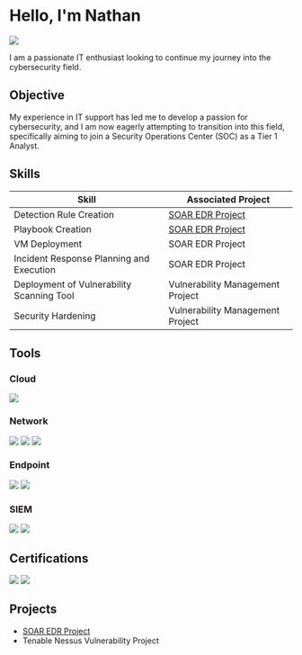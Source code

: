 # Hello, I'm Nathan
<a href="https://linkedin.com/in/nathan-paredes-20524a323"><img src="https://img.shields.io/badge/-LinkedIn-0072b1?&style=for-the-badge&logo=linkedin&logoColor=white" /></a>


I am a passionate IT enthusiast looking to continue my journey into the cybersecurity field.

## Objective

My experience in IT support has led me to develop a passion for cybersecurity, and I am now eagerly attempting to transition into this field, specifically aiming to join a Security Operations Center (SOC) as a Tier 1 Analyst.

## Skills

| Skill                                         | Associated Project         |
|-----------------------------------------------|----------------------------|
| Detection Rule Creation          | <a href="https://github.com/N7Cyber/SOAR-EDR-Project/tree/main">SOAR EDR Project</a>|
| Playbook Creation |<a href="https://github.com/N7Cyber/SOAR-EDR-Project/tree/main">SOAR EDR Project</a>  |
| VM Deployment        |SOAR EDR Project|
| Incident Response Planning and Execution      | SOAR EDR Project |
| Deployment of Vulnerability Scanning Tool | Vulnerability Management Project |
| Security Hardening | Vulnerability Management Project |

## Tools

### Cloud
<div>
    <img src="https://img.shields.io/badge/-Microsoft%20Azure-0078D4?&style=for-the-badge&logo=Microsoft%20Azure&logoColor=white" />
</div>

### Network
<div>
    <img src="https://img.shields.io/badge/-Wireshark-1679A7?&style=for-the-badge&logo=Wireshark&logoColor=white" />
    <img src="https://img.shields.io/badge/-Nmap-000000?&style=for-the-badge&logo=nmap&logoColor=white" />
    <img src="https://img.shields.io/badge/-Tenable%20Nessus-003D6C?&style=for-the-badge&logo=nessus&logoColor=white" />
</div>

### Endpoint
<div>
    <img src="https://img.shields.io/badge/-Microsoft_Defender_for_Endpoint-00A4EF?&style=for-the-badge&logo=Microsoft&logoColor=white" />
    <img src="https://img.shields.io/badge/-LimaCharlie-1E1E1E?&style=for-the-badge&logo=lima-charlie&logoColor=white" />
</div>

### SIEM
<div>
  <img src="https://img.shields.io/badge/-Splunk-000000?&style=for-the-badge&logo=Splunk&logoColor=white" />
  <img src="https://img.shields.io/badge/-Microsoft%20Sentinel-0078D4?&style=for-the-badge&logo=microsoft&logoColor=white" />
</div>

## Certifications
<div>
<img src="https://img.shields.io/badge/-Security%2B-FF0000?&style=for-the-badge&logo=CompTIA&logoColor=white" />
<img src="https://img.shields.io/badge/-Google%20Cybersecurity-4285F4?&style=for-the-badge&logo=google&logoColor=white" />

</div>

## Projects
- <a href="https://github.com/N7Cyber/SOAR-EDR-Project/tree/main">SOAR EDR Project</a>
- Tenable Nessus Vulnerability Project
